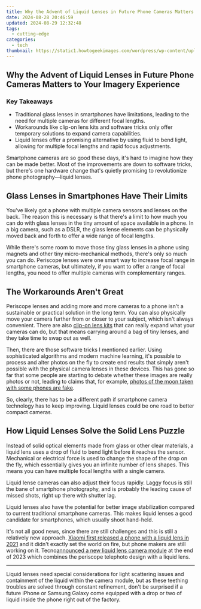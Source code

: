 ```yaml
---
title: Why the Advent of Liquid Lenses in Future Phone Cameras Matters to Your Imagery Experience
date: 2024-08-28 20:46:59
updated: 2024-08-29 12:32:48
tags:
  - cutting-edge
categories:
  - tech
thumbnail: https://static1.howtogeekimages.com/wordpress/wp-content/uploads/2024/03/liquid-lens-2.png
---
```


## Why the Advent of Liquid Lenses in Future Phone Cameras Matters to Your Imagery Experience

### Key Takeaways

* Traditional glass lenses in smartphones have limitations, leading to the need for multiple cameras for different focal lengths.
* Workarounds like clip-on lens kits and software tricks only offer temporary solutions to expand camera capabilities.
* Liquid lenses offer a promising alternative by using fluid to bend light, allowing for multiple focal lengths and rapid focus adjustments.

 Smartphone cameras are so good these days, it's hard to imagine how they can be made better. Most of the improvements are down to software tricks, but there's one hardware change that's quietly promising to revolutionize phone photography—liquid lenses.

##  Glass Lenses in Smartphones Have Their Limits

 You've likely got a phone with multiple camera sensors and lenses on the back. The reason this is necessary is that there's a limit to how much you can do with glass lenses in the tiny amount of space available in a phone. In a big camera, such as a DSLR, the glass lense elements can be physically moved back and forth to offer a wide range of focal lengths.

 While there's some room to move those tiny glass lenses in a phone using magnets and other tiny micro-mechanical methods, there's only so much you can do. Periscope lenses were one smart way to increase focal range in smartphone cameras, but ultimately, if you want to offer a range of focal lengths, you need to offer multiple cameras with complementary ranges.

##  The Workarounds Aren't Great

 Periscope lenses and adding more and more cameras to a phone isn't a sustainable or practical solution in the long term. You can also physically move your camera further from or closer to your subject, which isn't always convenient. There are also [clip-on lens kits](https://extra-information.techidaily.com/the-food-filmmakers-blueprint-techniques-and-tricks/) that can really expand what your cameras can do, but that means carrying around a bag of tiny lenses, and they take time to swap out as well.

 Then, there are those software tricks I mentioned earlier. Using sophisticated algorithms and modern machine learning, it's possible to process and alter photos on the fly to create end results that simply aren't possible with the physical camera lenses in these devices. This has gone so far that some people are starting to debate whether these images are really photos or not, leading to claims that, for example, [photos of the moon taken with some phones are fake](https://youtube-tips.techidaily.com/24-enriching-youtube-content-with-improved-sound-quality/).

 So, clearly, there has to be a different path if smartphone camera technology has to keep improving. Liquid lenses could be one road to better compact cameras.

##  How Liquid Lenses Solve the Solid Lens Puzzle

 Instead of solid optical elements made from glass or other clear materials, a liquid lens uses a drop of fluid to bend light before it reaches the sensor. Mechanical or electrical force is used to change the shape of the drop on the fly, which essentially gives you an infinite number of lens shapes. This means you can have multiple focal lengths with a single camera.

 Liquid lense cameras can also adjust their focus rapidly. Laggy focus is still the bane of smartphone photography, and is probably the leading cause of missed shots, right up there with shutter lag.

 Liquid lenses also have the potential for better image stabilization compared to current traditional smartphone cameras. This makes liquid lenses a good candidate for smartphones, which usually shoot hand-held.

 It's not all good news, since there are still challenges and this is still a relatively new approach. [Xiaomi first released a phone with a liquid lens in 2021](https://petapixel.com/2021/03/30/the-first-smartphone-to-use-a-liquid-lens-is-the-xiaomi-mi-mix-fold/) and it didn't exactly set the world on fire, but phone makers are still working on it. Tecno[announced a new liquid lens camera module](https://www.forbes.com/sites/bensin/2023/12/08/tecno-teases-variable-aperture-and-liquid-lens-for-its-upcoming-phones/?sh=596e41c03c98) at the end of 2023 which combines the periscope telephoto design with a liquid lens.

---

 Liquid lenses need special considerations for light scattering issues and containment of the liquid within the camera module, but as these teething troubles are solved through constant refinement, don't be surprised if a future iPhone or Samsung Galaxy come equipped with a drop or two of liquid inside the phone right out of the factory.

<ins class="adsbygoogle"
     style="display:block"
     data-ad-format="autorelaxed"
     data-ad-client="ca-pub-7571918770474297"
     data-ad-slot="1223367746"></ins>



<ins class="adsbygoogle"
     style="display:block"
     data-ad-client="ca-pub-7571918770474297"
     data-ad-slot="8358498916"
     data-ad-format="auto"
     data-full-width-responsive="true"></ins>
